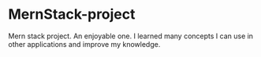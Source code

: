 # MernStack-project

Mern stack project. An enjoyable one. I learned many concepts I can use in other applications and improve my knowledge.
